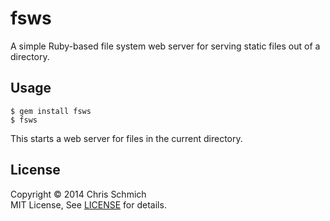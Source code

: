 # fsws

A simple Ruby-based file system web server for serving static files out of a directory.

## Usage

```
$ gem install fsws
$ fsws
```

This starts a web server for files in the current directory.

## License

Copyright &copy; 2014 Chris Schmich
<br />
MIT License, See [LICENSE](LICENSE) for details.
